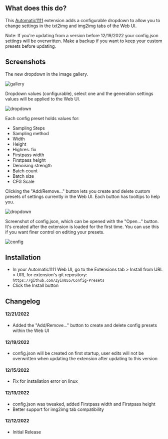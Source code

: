 ## What does this do?
This [Automatic1111](https://github.com/AUTOMATIC1111/stable-diffusion-webui) extension adds a configurable dropdown to allow you to change settings in the txt2img and img2img tabs of the Web UI.

Note: If you're updating from a version before 12/19/2022 your config.json settings will be overwritten. Make a backup if you want to keep your custom presets before updating.

## Screenshots
The new dropdown in the image gallery.

![gallery](https://i.imgur.com/ef0p7wM.jpg)

Dropdown values (configurable), select one and the generation settings values will be applied to the Web UI.

![dropdown](https://i.imgur.com/hWpoR9N.jpg)

Each config preset holds values for:
* Sampling Steps
* Sampling method
* Width
* Height
* Highres. fix
* Firstpass width
* Firstpass height
* Denoising strength
* Batch count
* Batch size
* CFG Scale

Clicking the "Add/Remove..." button lets you create and delete custom presets of settings currently in the Web UI. Each button has tooltips to help you.

![dropdown](https://i.imgur.com/OD8wcSt.jpg)

Screenshot of config.json, which can be opened with the "Open..." button. It's created after the extension is loaded for the first time. You can use this if you want finer control on editing your presets.

![config](https://i.imgur.com/acFy6Hq.jpg)

## Installation
* In your Automatic1111 Web UI, go to the Extensions tab > Install from URL > URL for extension's git repository: `https://github.com/Zyin055/Config-Presets`
* Click the Install button

## Changelog
#### 12/21/2022
* Added the "Add/Remove..." button to create and delete config presets within the Web UI
#### 12/19/2022
* config.json will be created on first startup, user edits will not be overwritten when updating the extension after updating to this version
#### 12/15/2022
* Fix for installation error on linux
#### 12/13/2022
* config.json was tweaked, added Firstpass width and Firstpass height
* Better support for img2img tab compatibility
#### 12/12/2022
* Initial Release
